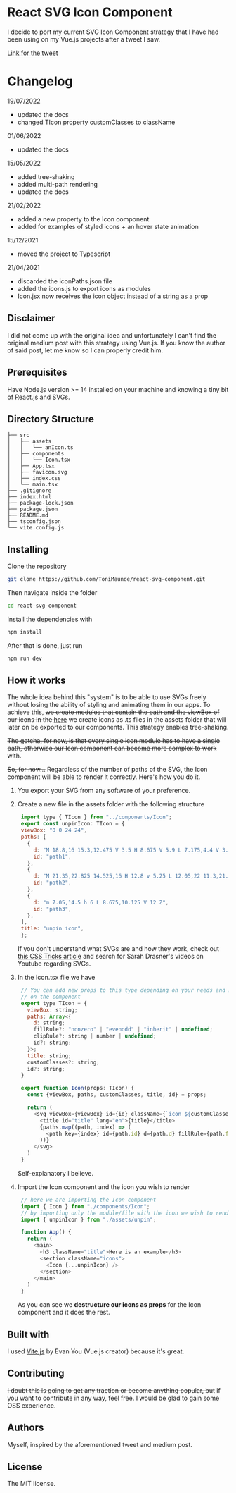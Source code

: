 # React SVG Icon Component
I decide to port my current SVG Icon Component strategy that I ~~have~~ had been using on my Vue.js projects after a tweet I saw.

[Link for the tweet](https://twitter.com/_developit/status/1382838799420514317?s=20)

# Changelog
19/07/2022
- updated the docs
- changed TIcon property customClasses to className

01/06/2022
- updated the docs

15/05/2022
- added tree-shaking
- added multi-path rendering
- updated the docs

21/02/2022
- added a new property to the Icon component
- added for examples of styled icons + an hover state animation

15/12/2021
- moved the project to Typescript

21/04/2021
- discarded the iconPaths.json file
- added the icons.js to export icons as modules
- Icon.jsx now receives the icon object instead of a string as a prop

## Disclaimer
I did not come up with the original idea and unfortunately I can't find the original medium post with this strategy using Vue.js. If you know the author of said post, let me know so I can properly credit him.

## Prerequisites
Have Node.js version >= 14 installed on your machine and knowing a tiny bit of React.js and SVGs.

## Directory Structure
```
├── src
│   ├── assets
│   │   └── anIcon.ts
│   ├── components
│   │   └── Icon.tsx
│   ├── App.tsx
│   ├── favicon.svg
│   ├── index.css
│   └── main.tsx
├── .gitignore
├── index.html
├── package-lock.json
├── package.json
├── README.md
├── tsconfig.json
└── vite.config.js
```
## Installing
Clone the repository
```sh
git clone https://github.com/ToniMaunde/react-svg-component.git
```

Then navigate inside the folder
```sh
cd react-svg-component
```

Install the dependencies with
```sh
npm install
```

After that is done, just run
```sh
npm run dev
```

## How it works
The whole idea behind this "system" is to be able to use SVGs freely without losing the ability of styling and animating them in our apps. To achieve this, ~~we create modules that contain the path and the viewBox of our icons in the [here](./src/assets/icons.js)~~ we create icons as .ts files in the assets folder that will later on be exported
to our components. This strategy enables tree-shaking.

~~The gotcha, for now, is that every single icon module has to have a single path, otherwise our Icon component can become more complex to work with.~~

~~So, for now...~~
Regardless of the number of paths of the SVG, the Icon component will be able to render it correctly. Here's how you do it.

1. You export your SVG from any software of your preference.
2. Create a new file in the assets folder with the following structure

   ```javascript
    import type { TIcon } from "../components/Icon";
    export const unpinIcon: TIcon = {
    viewBox: "0 0 24 24",
    paths: [
      {
        d: "M 18.8,16 15.3,12.475 V 3.5 H 8.675 V 5.9 L 7.175,4.4 V 3.5 c 0,-0.4 0.15,-0.75 0.45,-1.05 C 7.925,2.15 8.275,2 8.675,2 H 15.3 c 0.4167,0 0.7708,0.14583 1.0625,0.4375 C 16.6542,2.72917 16.8,3.08333 16.8,3.5 v 8 l 2,3 z",
        id: "path1",
      },
      {
        d: "M 21.35,22.825 14.525,16 H 12.8 v 5.25 L 12.05,22 11.3,21.25 V 16 H 5.175 v -1.5 l 2,-3 V 8.675 L 2.575,4.075 3.65,3 22.4,21.775 Z",
        id: "path2",
      },
      {
        d: "m 7.05,14.5 h 6 L 8.675,10.125 V 12 Z",
        id: "path3",
      },
    ],
    title: "unpin icon",
    };
   ```
   If you don't understand what SVGs are and how they work, check out [this CSS Tricks article](https://css-tricks.com/using-svg/) and search for Sarah Drasner's videos on Youtube regarding SVGs.
3. In the Icon.tsx file we have
   ```javascript
    // You can add new props to this type depending on your needs and make the necessary adjustments
    // on the component
    export type TIcon = {
      viewBox: string;
      paths: Array<{
        d: string;
        fillRule?: "nonzero" | "evenodd" | "inherit" | undefined;
        clipRule?: string | number | undefined;
        id?: string;
      }>;
      title: string;
      customClasses?: string;
      id?: string;
    }

    export function Icon(props: TIcon) {
      const {viewBox, paths, customClasses, title, id} = props;

      return (
        <svg viewBox={viewBox} id={id} className={`icon ${customClasses || ""}`}>
          <title id="title" lang="en">{title}</title>
          {paths.map((path, index) => (
            <path key={index} id={path.id} d={path.d} fillRule={path.fillRule} clipRule={path.clipRule} />
          ))}
        </svg>
      )
    }
   ```
   Self-explanatory I believe.

4. Import the Icon component and the icon you wish to render
   ```javascript
    // here we are importing the Icon component
    import { Icon } from "./components/Icon";
    // by importing only the module/file with the icon we wish to render we effectively tree-shake the bundle
    import { unpinIcon } from "./assets/unpin";

    function App() {
      return (
        <main>
          <h3 className="title">Here is an example</h3>
          <section className="icons">
            <Icon {...unpinIcon} />
          </section>
        </main>
      )
    }
   ```
   As you can see we **destructure our icons as props** for the Icon component and it does the rest.

## Built with
I used [Vite.js](https://vitejs.dev/) by Evan You (Vue.js creator) because it's great.

## Contributing
~~I doubt this is going to get any traction or become anything popular, but~~ if you want to contribute in any way, feel free. I would be glad to gain some OSS experience.

## Authors
Myself, inspired by the aforementioned tweet and medium post.

## License
The MIT license.
